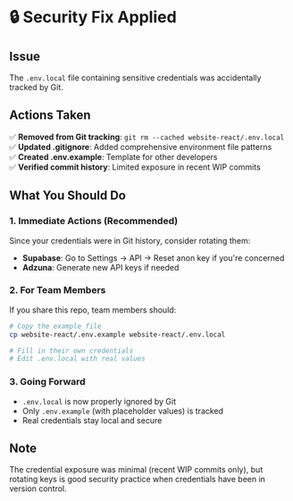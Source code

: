 # 🔒 Security Fix Applied

## Issue
The `.env.local` file containing sensitive credentials was accidentally tracked by Git.

## Actions Taken

✅ **Removed from Git tracking**: `git rm --cached website-react/.env.local`  
✅ **Updated .gitignore**: Added comprehensive environment file patterns  
✅ **Created .env.example**: Template for other developers  
✅ **Verified commit history**: Limited exposure in recent WIP commits  

## What You Should Do

### 1. **Immediate Actions (Recommended)**
Since your credentials were in Git history, consider rotating them:

- **Supabase**: Go to Settings → API → Reset anon key if you're concerned
- **Adzuna**: Generate new API keys if needed

### 2. **For Team Members**
If you share this repo, team members should:

```bash
# Copy the example file
cp website-react/.env.example website-react/.env.local

# Fill in their own credentials
# Edit .env.local with real values
```

### 3. **Going Forward**
- `.env.local` is now properly ignored by Git
- Only `.env.example` (with placeholder values) is tracked
- Real credentials stay local and secure

## Note
The credential exposure was minimal (recent WIP commits only), but rotating keys is good security practice when credentials have been in version control.